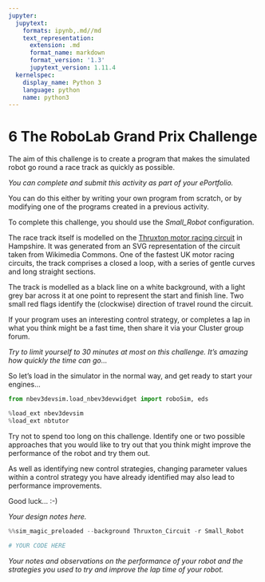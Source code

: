```yaml
---
jupyter:
  jupytext:
    formats: ipynb,.md//md
    text_representation:
      extension: .md
      format_name: markdown
      format_version: '1.3'
      jupytext_version: 1.11.4
  kernelspec:
    display_name: Python 3
    language: python
    name: python3
---
```


# 6 The RoboLab Grand Prix Challenge

The aim of this challenge is to create a program that makes the simulated robot go round a race track as quickly as possible.

<!-- #region tags=["alert-warning"] -->
*You can complete and submit this activity as part of your ePortfolio.*
<!-- #endregion -->

You can do this either by writing your own program from scratch, or by modifying one of the programs created in a previous activity.

To complete this challenge, you should use the *Small_Robot* configuration.

The race track itself is modelled on the [Thruxton motor racing circuit](https://thruxtonracing.co.uk/) in Hampshire. It was generated from an SVG representation of the circuit taken from Wikimedia Commons. One of the fastest UK motor racing circuits, the track comprises a closed a loop, with a series of gentle curves and long straight sections.

The track is modelled as a black line on a white background, with a light grey bar across it at one point to represent the start and finish line. Two small red flags identify the (clockwise) direction of travel round the circuit.

If your program uses an interesting control strategy, or completes a lap in what you think might be a fast time, then share it via your Cluster group forum.

<!-- #region tags=["alert-danger"] -->
*Try to limit yourself to 30 minutes at most on this challenge. It’s amazing how quickly the time can go...*
<!-- #endregion -->

So let’s load in the simulator in the normal way, and get ready to start your engines...

```python
from nbev3devsim.load_nbev3devwidget import roboSim, eds

%load_ext nbev3devsim
%load_ext nbtutor
```

Try not to spend too long on this challenge. Identify one or two possible approaches that you would like to try out that you think might improve the performance of the robot and try them out.

As well as identifying new control strategies, changing parameter values within a control strategy you have already identified may also lead to performance improvements.

Good luck... :-)

<!-- #region student=true -->
*Your design notes here.*
<!-- #endregion -->

```python student=true
%%sim_magic_preloaded --background Thruxton_Circuit -r Small_Robot

# YOUR CODE HERE
```

<!-- #region student=true -->
*Your notes and observations on the performance of your robot and the strategies you used to try and improve the lap time of your robot.*
<!-- #endregion -->
